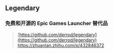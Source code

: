 ## Legendary
### 免费和开源的 Epic Games Launcher 替代品
> [https://github.com/derrod/legendary](https://github.com/derrod/legendary) <br/>
> https://zhuanlan.zhihu.com/p/432846372
